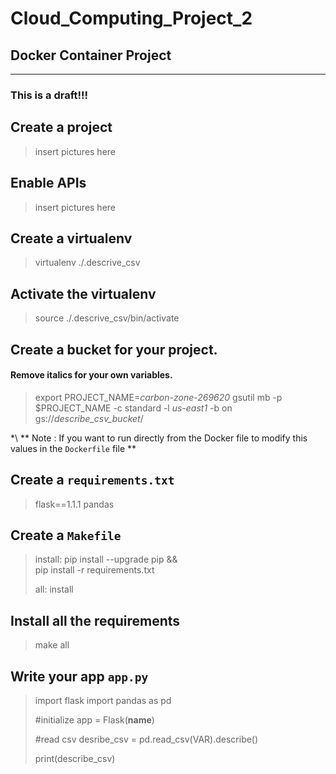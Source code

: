 # Cloud_Computing_Project_2
## Docker Container Project

---
### This is a draft!!!

## Create a project
> insert pictures here

## Enable APIs
> insert pictures here


## Create a virtualenv
> virtualenv ./.descrive_csv

## Activate the virtualenv
> source ./.descrive_csv/bin/activate

## Create a bucket for your project.
#### Remove italics for your own variables. 
> export PROJECT_NAME=*carbon-zone-269620*
> gsutil mb -p $PROJECT_NAME -c standard -l *us-east1* -b on gs://*describe_csv_bucket*/

*\ ** Note : If you want to run directly from the Docker file to modify this values in the `Dockerfile` file **

## Create a `requirements.txt`
>flask==1.1.1
>pandas

## Create a `Makefile`
> install:
>	pip install --upgrade pip &&\
>	pip install -r requirements.txt
>
> all: install

## Install all the requirements
> make all


## Write your app `app.py`

>import flask
>import pandas as pd
>
>#initialize
>app = Flask(__name__)
>
>#read csv
>desribe_csv = pd.read_csv(VAR).describe()
>
>print(describe_csv)

